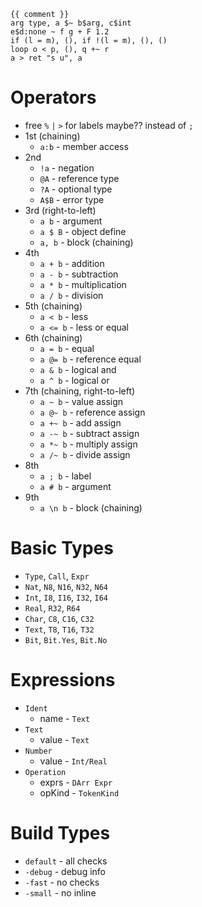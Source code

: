 ```cup
{{ comment }}
arg type, a $~ b$arg, c$int
e$d:none ~ f g + F 1.2
if (l = m), (), if !(l = m), (), ()
loop o < p, (), q +~ r
a > ret "s u", a
```

# Operators
- free
	`%`
	`|`
	`>` for labels maybe?? instead of `;`
- 1st (chaining)
	- `a:b` - member access
- 2nd
	- `!a` - negation
	- `@A` - reference type
	- `?A` - optional type
	- `A$B` - error type
- 3rd (right-to-left)
	- `a b` - argument
	- `a $ B` - object define
	- `a, b` - block (chaining)
- 4th
	- `a + b` - addition
	- `a - b` - subtraction
	- `a * b` - multiplication
	- `a / b` - division
- 5th (chaining)
	- `a < b` - less
	- `a <= b` - less or equal
- 6th (chaining)
	- `a = b` - equal
	- `a @= b` - reference equal
	- `a & b` - logical and
	- `a ^ b` - logical or
- 7th (chaining, right-to-left)
	- `a ~ b` - value assign
	- `a @~ b` - reference assign
	- `a +~ b` - add assign
	- `a -~ b` - subtract assign
	- `a *~ b` - multiply assign
	- `a /~ b` - divide assign
- 8th
	- `a ; b` - label
	- `a # b` - argument
- 9th
	- `a \n b` - block (chaining)

# Basic Types
- `Type`, `Call`, `Expr`
- `Nat`, `N8`, `N16`, `N32`, `N64`
- `Int`, `I8`, `I16`, `I32`, `I64`
- `Real`, `R32`, `R64`
- `Char`, `C8`, `C16`, `C32`
- `Text`, `T8`, `T16`, `T32`
- `Bit`, `Bit.Yes`, `Bit.No`

# Expressions
- `Ident`
	- name - `Text`
- `Text`
	- value - `Text`
- `Number`
	- value - `Int/Real`
- `Operation`
	- exprs - `DArr Expr`
	- opKind - `TokenKind`

# Build Types
- `default` - all checks
- `-debug` - debug info
- `-fast` - no checks
- `-small` - no inline